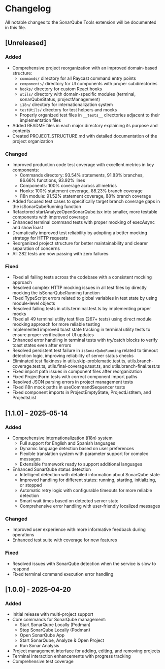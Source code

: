 # Changelog

All notable changes to the SonarQube Tools extension will be documented in this file.

## [Unreleased]

### Added
- Comprehensive project reorganization with an improved domain-based structure:
  - `commands/` directory for all Raycast command entry points
  - `components/` directory for UI components with proper subdirectories
  - `hooks/` directory for custom React hooks
  - `utils/` directory with domain-specific modules (terminal, sonarQubeStatus, projectManagement)
  - `i18n/` directory for internationalization system
  - `testUtils/` directory for test helpers and mocks
  - Properly organized test files in `__tests__` directories adjacent to their implementation files
- Added README files in each major directory explaining its purpose and contents
- Created PROJECT_STRUCTURE.md with detailed documentation of the project organization

### Changed
- Improved production code test coverage with excellent metrics in key components:
  - Commands directory: 93.54% statements, 91.83% branches, 86.66% functions, 93.92% lines
  - Components: 100% coverage across all metrics
  - Hooks: 100% statement coverage, 88.23% branch coverage
  - i18n module: 91.52% statement coverage, 88% branch coverage
- Added focused test cases to specifically target branch coverage gaps in the isSonarQubeRunning function
- Refactored startAnalyzeOpenSonarQube.tsx into smaller, more testable components with improved coverage
- Enhanced terminal command tests with proper mocking of execAsync and showToast
- Dramatically improved test reliability by adopting a better mocking strategy for HTTP requests
- Reorganized project structure for better maintainability and clearer separation of concerns
- All 282 tests are now passing with zero failures

### Fixed
- Fixed all failing tests across the codebase with a consistent mocking approach
- Resolved complex HTTP mocking issues in all test files by directly mocking the isSonarQubeRunning function
- Fixed TypeScript errors related to global variables in test state by using module-level objects
- Resolved failing tests in utils.terminal.test.ts by implementing proper mocks
- Fixed all 49 terminal utility test files (267+ tests) using direct module mocking approach for more reliable testing
- Implemented improved toast state tracking in terminal utility tests to ensure proper verification of UI updates
- Enhanced error handling in terminal tests with try/catch blocks to verify toast states even after errors
- Resolved persistent test failure in `isSonarQubeRunning` related to timeout detection logic, improving reliability of server status checks
- Eliminated test flakiness in utils.skip-problematic.test.ts, utils.branch-coverage.test.ts, utils.final-coverage.test.ts, and utils.branch-final.test.ts
- Fixed import path issues in component files after reorganization
- Fixed ProjectForm tests with correct component import paths
- Resolved JSON parsing errors in project management tests
- Fixed i18n mock paths in useCommandSequencer tests
- Fixed component imports in ProjectEmptyState, ProjectListItem, and ProjectsList

## [1.1.0] - 2025-05-14

### Added
- Comprehensive internationalization (i18n) system
  - Full support for English and Spanish languages
  - Dynamic language detection based on user preferences
  - Flexible translation system with parameter support for complex messages
  - Extensible framework ready to support additional languages
- Enhanced SonarQube status detection
  - Intelligent detection with detailed information about SonarQube state
  - Improved handling for different states: running, starting, initializing, or stopped
  - Automatic retry logic with configurable timeouts for more reliable detection
  - Smart wait times based on detected server state
  - Comprehensive error handling with user-friendly localized messages

### Changed
- Improved user experience with more informative feedback during operations
- Enhanced test suite with coverage for new features

### Fixed
- Resolved issues with SonarQube detection when the service is slow to respond
- Fixed terminal command execution error handling

## [1.0.0] - 2025-04-20

### Added
- Initial release with multi-project support
- Core commands for SonarQube management:
  - Start SonarQube Locally (Podman)
  - Stop SonarQube Locally (Podman)
  - Open SonarQube App
  - Start SonarQube, Analyze & Open Project
  - Run Sonar Analysis
- Project management interface for adding, editing, and removing projects
- Terminal interaction enhancements with progress tracking
- Comprehensive test coverage
